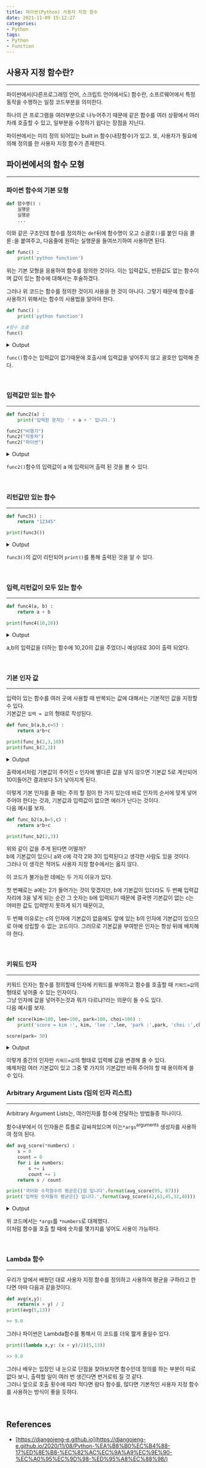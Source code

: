 ```yaml
---
title: 파이썬(Python) 사용자 지정 함수
date: 2021-11-09 15:12:27
categories: 
- Python
tags: 
- Python
- Function
---
```


## 사용자 지정 함수란?

---
파이썬에서(다른프로그래밍 언어, 스크립트 언어에서도) 함수란, 소프르웨어에서 특정 동작을 수행하는 일정 코드부분을 의미한다.

하나의 큰 프로그램을 여러부분으로 나누어주기 때문에 같은 함수를 여러 상황에서 여러차례 호출할 수 있고, 일부분을 수정하기 쉽다는 장점을 지닌다.  

파이썬에서는 미리 정의 되어있는 built in 함수(내장함수)가 있고. 또, 사용자가 필요에 의해 정의를 한 사용자 지정 함수가 존재한다.

## 파이썬에서의 함수 모형

---

### 파이썬 함수의 기본 모형
```python
def 함수명() :
    실행문
    실행문
    ...
```
이와 같은 구조인데 함수를 정의하는 `def`뒤에 함수명이 오고 소괄호`()`를 붙인 다음 콜론`:`을 붙여주고, 다음줄에 원하는 실행문을 들여쓰기하여 사용하면 된다.

```python
def func() :
    print('python function')
```
위는 기본 모형을 응용하여 함수를 정의한 것이다. 이는 입력값도, 반환값도 없는 함수이며 값이 있는 함수에 대해서는 후술하겠다.

그러나 위 코드는 함수를 정의한 것이지 사용을 한 것이 아니다. 그렇기 때문에 함수를 사용하기 위해서는 함수의 사용법을 알아야 한다.

```python
def func() :
    print('python function')

#함수 호출
func()
```
<details> 
<summary>Output</summary>

```python
python function
```

</details>

`func()`함수는 입력값이 없기때문에 호출시에 입력값을 넣어주지 않고 괄호만 입력해 준다.
<br><br><br>

### 입력값만 있는 함수

---

```python
def func2(a) :
    print('입력한 문자는 ' + a + ' 입니다.')

func2("비행기")
func2("자동차")
func2("파이썬")
```

<details> 
<summary>Output</summary>

```python
입력한 문자는 비행기 입니다.
입력한 문자는 자동차 입니다.
입력한 문자는 파이썬 입니다.
```
</details>

`func2()`함수의 입력값이 a 에 입력되어 출력 된 것을 볼 수 있다.
<br><br><br>

### 리턴값만 있는 함수

---

```python
def func3() :
    return "12345"

print(func3())
```
<details> 
<summary>Output</summary>

```python
12345
```

</details>

`func3()`의 값이 리턴되어 `print()`를 통해 출력된 것을 알 수 있다.
<br><br><br>

### 입력,리턴값이 모두 있는 함수

---

```python
def func4(a, b) :
    return a + b

print(func4(10,20))
```
<details> 
<summary>Output</summary>

```python
30
```

</details>

a,b의 입력값을 더하는 함수에 10,20의 값을 주었더니 예상대로 30이 출력 되었다. 
<br><br><br>

### 기본 인자 값

---

입력이 있는 함수를 여러 곳에 사용할 때 반복되는 값에 대해서는 기본적인 값을 지정할 수 있다.  
기본값은 `입력 = 값`의 형태로 작성된다.

```python
def func_b(a,b,c=5) :
    return a*b+c

print(func_b(2,3,10))
print(func_b(2,3))
```
<details> 
<summary>Output</summary>

```python
16
11
```

</details>

출력에서처럼 기본값이 주어진 c 인자에 별다른 값을 넣지 않으면 기본값 5로 계산되어 10이들어간 결과보다 5가 낮아지게 된다.

이렇게 기본 인자를 줄 때는 주의 할 점이 한 가지 있는데 바로 인자의 순서에 맞게 넣어주어야 한다는 것과, 기본값과 입력값이 없으면 에러가 난다는 것이다.  
다음 예시를 보자.

```python
def func_b2(a,b=5,c) :
    return a*b+c

print(func_b2(2,3))
```
위와 같이 값을 주게 된다면 어떨까?  
b에 기본값이 있으니 a와 c에 각각 2와 3이 입력된다고 생각한 사람도 있을 것이다.  
그러나 이 생각은 적어도 사용자 지정 함수에서는 옳지 않다.  

이 코드가 불가능한 데에는 두 가지 이유가 있다.  

첫 번째로는 a에는 2가 들어가는 것이 맞겠지만, b에 기본값이 있더라도 두 번째 입력값 자리에 3을 넣게 되는 순간 그 숫자는 b에 입력되기 때문에 결국엔 기본값이 없는 c는 어떠한 값도 입력받지 못하게 되기 때문이고,

두 번째 이유로는 c의 인자에 기본값이 없음에도 앞에 있는 b의 인자에 기본값이 있으므로 아예 성립할 수 없는 코드이다.
그러므로 기본값을 부여받은 인자는 항상 뒤에 배치해야 한다.
<br><br><br>

### 키워드 인자

---

키워드 인자는 함수를 정의할때 인자에 키워드를 부여하고 함수를 호출할 때 `키워드=값`의 형태로 넣어줄 수 있는 인자이다.  
그냥 인자에 값을 넣어주는것과 뭐가 다르냐?라는 의문이 들 수도 있다.  
다음 예시를 보자.
```python
def score(kim=100, lee=100, park=100, choi=100) :
    print('score = kim :', kim, 'lee :',lee, 'park :',park, 'choi :',choi)

score(park= 50)
```

<details> 
<summary>Output</summary>

```
score = kim : 100 lee : 100 park : 50 choi : 100
```
</details>

이렇게 중간의 인자만 `키워드=값`의 형태로 입력해 값을 변경해 줄 수 있다.  
예제처럼 여러 기본값이 있고 그중 몇 가지의 기본값만 바꿔 주어야 할 때 용이하게 쓸 수 있다.

### Arbitrary Argument Lists (임의 인자 리스트)

---

Arbitrary Argument Lists는, 여러인자를 함수에 잔달하는 방법들중 하나이다.

함수내부에서 이 인자들은 튜플로 감싸져있으며 이는`*args`<sup>arguments</sup> 생성자를 사용하여 정의 된다.
```python
def avg_score(*numbers) :
    s = 0
    count = 0
    for i in numbers:
        s += i
        count += 1
    return s / count

print('국어와 수학점수의 평균은{}점 입니다'.format(avg_score(95, 87)))
print('입력된 숫자들의 평균은{} 입니다.'.format(avg_score(42,63,45,32,48)))
```
<details> 
<summary>Output</summary>

```
국어와 수학점수의 평균은91.0점 입니다
입력된 숫자들의 평균은46.0 입니다.
```
</details>

위 코드에서는 `*args`를 `*numbers`로 대체했다.  
이처럼 함수를 호출 할 때에 숫자를 몇가지를 넣어도 사용이 가능하다.
<br><br><br>

### Lambda 함수

---

우리가 앞에서 배웠던 대로 사용자 지정 함수를 정의하고 사용하여 평균을 구하라고 한다면 아마 다음과 같을것이다.
```python
def avg(x,y):
    return(x + y) / 2
print(avg(5,13))

>> 9.0
```

그러나 파이썬은 Lambda함수를 통해서 이 코드를  더욱 짧게 줄일수 있다.
```python
print((lambda x,y: (x + y)/2)(5,13))

>> 9.0
```
그러나 배우는 입장인 내 눈으로 단점을 찾아보자면 함수인데 정의를 하는 부분이 따로 없다 보니, 출력할 일이 여러 번 생긴다면 번거로워 질 것 같다.  
그러니 앞으로 호출 횟수에 따라 적다면 람다 함수를, 많다면 기본적인 사용자 지정 함수를 사용하는 방식이 좋을 듯하다.
<br><br><br>

## References
* [https://djangojeng-e.github.io](https://djangojeng-e.github.io/2020/11/08/Python-%EA%B8%B0%EC%B4%88-17%ED%8E%B8-%EC%82%AC%EC%9A%A9%EC%9E%90-%EC%A0%95%EC%9D%98-%ED%95%A8%EC%88%98/)
